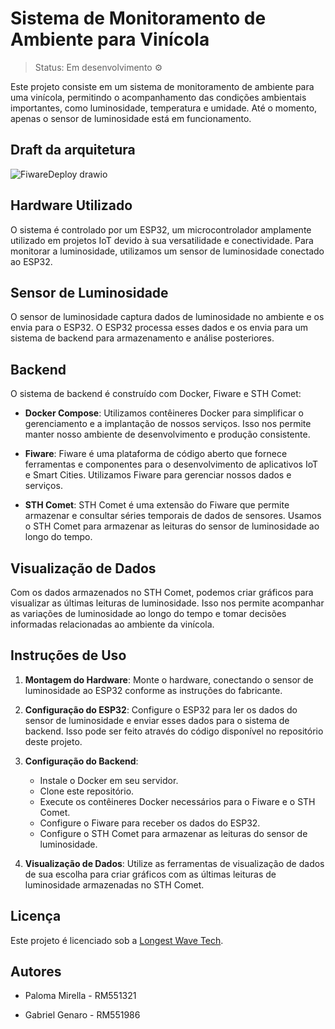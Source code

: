 # Sistema de Monitoramento de Ambiente para Vinícola

>Status: Em desenvolvimento ⚙️
>

Este projeto consiste em um sistema de monitoramento de ambiente para uma vinícola, permitindo o acompanhamento das condições ambientais importantes, como luminosidade, temperatura e umidade. Até o momento, apenas o sensor de luminosidade está em funcionamento.

## Draft da arquitetura
![FiwareDeploy drawio](https://github.com/G3n4r00/Repositorio-Vinheria/assets/126473193/8e16ec46-9d80-491e-9490-236273013a0e)


## Hardware Utilizado

O sistema é controlado por um ESP32, um microcontrolador amplamente utilizado em projetos IoT devido à sua versatilidade e conectividade. Para monitorar a luminosidade, utilizamos um sensor de luminosidade conectado ao ESP32.

## Sensor de Luminosidade

O sensor de luminosidade captura dados de luminosidade no ambiente e os envia para o ESP32. O ESP32 processa esses dados e os envia para um sistema de backend para armazenamento e análise posteriores.

## Backend

O sistema de backend é construído com Docker, Fiware e STH Comet:

- **Docker Compose**: Utilizamos contêineres Docker para simplificar o gerenciamento e a implantação de nossos serviços. Isso nos permite manter nosso ambiente de desenvolvimento e produção consistente.

- **Fiware**: Fiware é uma plataforma de código aberto que fornece ferramentas e componentes para o desenvolvimento de aplicativos IoT e Smart Cities. Utilizamos Fiware para gerenciar nossos dados e serviços.

- **STH Comet**: STH Comet é uma extensão do Fiware que permite armazenar e consultar séries temporais de dados de sensores. Usamos o STH Comet para armazenar as leituras do sensor de luminosidade ao longo do tempo.

## Visualização de Dados

Com os dados armazenados no STH Comet, podemos criar gráficos para visualizar as últimas leituras de luminosidade. Isso nos permite acompanhar as variações de luminosidade ao longo do tempo e tomar decisões informadas relacionadas ao ambiente da vinícola.

## Instruções de Uso

1. **Montagem do Hardware**: Monte o hardware, conectando o sensor de luminosidade ao ESP32 conforme as instruções do fabricante.

2. **Configuração do ESP32**: Configure o ESP32 para ler os dados do sensor de luminosidade e enviar esses dados para o sistema de backend. Isso pode ser feito através do código disponível no repositório deste projeto.

3. **Configuração do Backend**:
   - Instale o Docker em seu servidor.
   - Clone este repositório.
   - Execute os contêineres Docker necessários para o Fiware e o STH Comet.
   - Configure o Fiware para receber os dados do ESP32.
   - Configure o STH Comet para armazenar as leituras do sensor de luminosidade.

4. **Visualização de Dados**: Utilize as ferramentas de visualização de dados de sua escolha para criar gráficos com as últimas leituras de luminosidade armazenadas no STH Comet.

## Licença

Este projeto é licenciado sob a [Longest Wave Tech](LongestWaveTech.).

## Autores

- Paloma Mirella - RM551321

- Gabriel Genaro - RM551986

